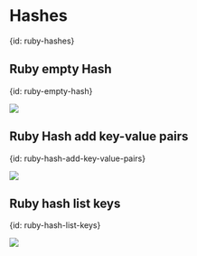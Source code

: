 # Hashes
{id: ruby-hashes}

## Ruby empty Hash
{id: ruby-empty-hash}

![](examples/hashes/empty_hash.rb)

## Ruby Hash add key-value pairs
{id: ruby-hash-add-key-value-pairs}

![](examples/hashes/hash_add_element.rb)

## Ruby hash list keys
{id: ruby-hash-list-keys}

![](examples/hashes/hash_list_keys.rb)

